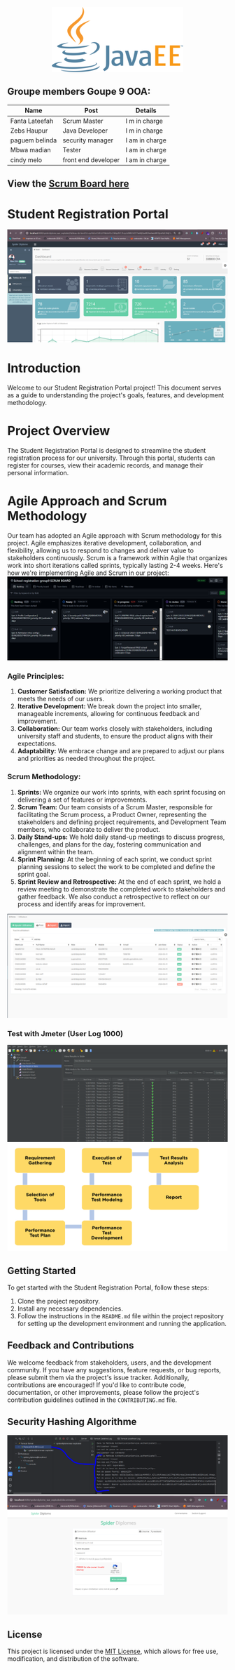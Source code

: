 <div align="center">

  ![Image](https://github.com/NGcodeX/School-registration-group9/blob/frond-view/image/javaee.png?raw=true)
</div>

## Groupe members Goupe 9 OOA:
| Name | Post | Details |
| - | - | - |
| Fanta Lateefah | Scrum Master | I m in charge |
| Zebs Haupur | Java Developer | I m in charge |
| paguem belinda |security manager |I am in charge |
|Mbwa madian | Tester|I am in charge |
| cindy melo | front end developer| I am in charge |

## View the [Scrum Board here](https://github.com/orgs/NGcodeX/projects/8/views/1)
# Student Registration Portal
![Image](https://github.com/NGcodeX/School-registration-group9/blob/frond-view/image/9.PNG?raw=true)

# Introduction
Welcome to our Student Registration Portal project! This document serves as a guide to understanding the project's goals, features, and development methodology.

# Project Overview
The Student Registration Portal is designed to streamline the student registration process for our university. Through this portal, students can register for courses, view their academic records, and manage their personal information.

# Agile Approach and Scrum Methodology
Our team has adopted an Agile approach with Scrum methodology for this project. Agile emphasizes iterative development, collaboration, and flexibility, allowing us to respond to changes and deliver value to stakeholders continuously. Scrum is a framework within Agile that organizes work into short iterations called sprints, typically lasting 2-4 weeks. Here's how we're implementing Agile and Scrum in our project:
![IMAGE](https://github.com/NGcodeX/School-registration-group9/blob/frond-view/image/45.PNG?raw=true)

### Agile Principles:
1. **Customer Satisfaction:** We prioritize delivering a working product that meets the needs of our users.
2. **Iterative Development:** We break down the project into smaller, manageable increments, allowing for continuous feedback and improvement.
3. **Collaboration:** Our team works closely with stakeholders, including university staff and students, to ensure the product aligns with their expectations.
4. **Adaptability:** We embrace change and are prepared to adjust our plans and priorities as needed throughout the project.

### Scrum Methodology:
1. **Sprints:** We organize our work into sprints, with each sprint focusing on delivering a set of features or improvements.
2. **Scrum Team:** Our team consists of a Scrum Master, responsible for facilitating the Scrum process, a Product Owner, representing the stakeholders and defining project requirements, and Development Team members, who collaborate to deliver the product.
3. **Daily Stand-ups:** We hold daily stand-up meetings to discuss progress, challenges, and plans for the day, fostering communication and alignment within the team.
4. **Sprint Planning:** At the beginning of each sprint, we conduct sprint planning sessions to select the work to be completed and define the sprint goal.
5. **Sprint Review and Retrospective:** At the end of each sprint, we hold a review meeting to demonstrate the completed work to stakeholders and gather feedback. We also conduct a retrospective to reflect on our process and identify areas for improvement.

![IMAGE](https://github.com/NGcodeX/School-registration-group9/blob/frond-view/image/10.PNG?raw=true)

### Test with Jmeter (User Log 1000)
![Image](https://github.com/NGcodeX/School-registration-group9/blob/frond-view/image/gggg.PNG?raw=true)
![Image](https://github.com/NGcodeX/School-registration-group9/blob/frond-view/image/fkfk.PNG?raw=true)
## Getting Started
To get started with the Student Registration Portal, follow these steps:
1. Clone the project repository.
2. Install any necessary dependencies.
3. Follow the instructions in the `README.md` file within the project repository for setting up the development environment and running the application.

## Feedback and Contributions
We welcome feedback from stakeholders, users, and the development community. If you have any suggestions, feature requests, or bug reports, please submit them via the project's issue tracker. Additionally, contributions are encouraged! If you'd like to contribute code, documentation, or other improvements, please follow the project's contribution guidelines outlined in the `CONTRIBUTING.md` file.

## Security Hashing Algorithme
![Image](https://github.com/NGcodeX/School-registration-group9/blob/frond-view/image/55.PNG?raw=true)
![Image](https://github.com/NGcodeX/School-registration-group9/blob/frond-view/image/1.PNG?raw=true)

## License
This project is licensed under the [MIT License](LICENSE), which allows for free use, modification, and distribution of the software.

